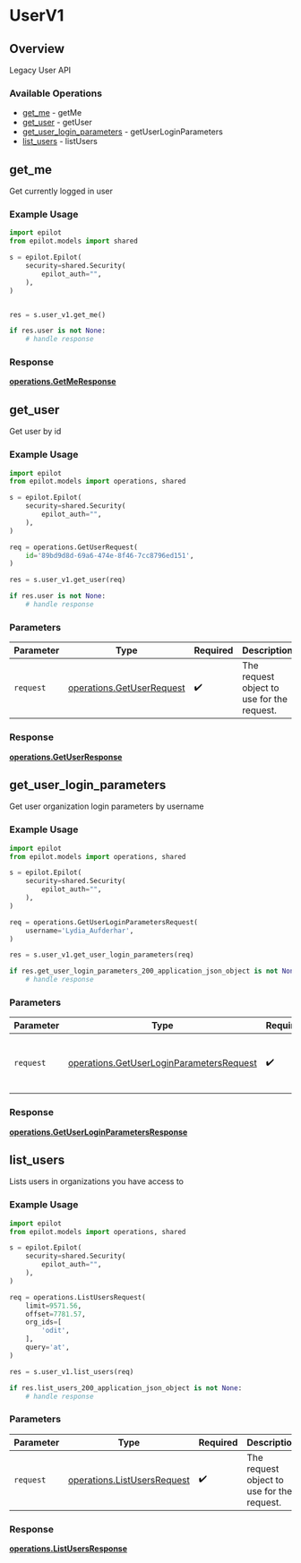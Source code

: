 # UserV1

## Overview

Legacy User API

### Available Operations

* [get_me](#get_me) - getMe
* [get_user](#get_user) - getUser
* [get_user_login_parameters](#get_user_login_parameters) - getUserLoginParameters
* [list_users](#list_users) - listUsers

## get_me

Get currently logged in user

### Example Usage

```python
import epilot
from epilot.models import shared

s = epilot.Epilot(
    security=shared.Security(
        epilot_auth="",
    ),
)


res = s.user_v1.get_me()

if res.user is not None:
    # handle response
```


### Response

**[operations.GetMeResponse](../../models/operations/getmeresponse.md)**


## get_user

Get user by id

### Example Usage

```python
import epilot
from epilot.models import operations, shared

s = epilot.Epilot(
    security=shared.Security(
        epilot_auth="",
    ),
)

req = operations.GetUserRequest(
    id='89bd9d8d-69a6-474e-8f46-7cc8796ed151',
)

res = s.user_v1.get_user(req)

if res.user is not None:
    # handle response
```

### Parameters

| Parameter                                                              | Type                                                                   | Required                                                               | Description                                                            |
| ---------------------------------------------------------------------- | ---------------------------------------------------------------------- | ---------------------------------------------------------------------- | ---------------------------------------------------------------------- |
| `request`                                                              | [operations.GetUserRequest](../../models/operations/getuserrequest.md) | :heavy_check_mark:                                                     | The request object to use for the request.                             |


### Response

**[operations.GetUserResponse](../../models/operations/getuserresponse.md)**


## get_user_login_parameters

Get user organization login parameters by username

### Example Usage

```python
import epilot
from epilot.models import operations, shared

s = epilot.Epilot(
    security=shared.Security(
        epilot_auth="",
    ),
)

req = operations.GetUserLoginParametersRequest(
    username='Lydia_Aufderhar',
)

res = s.user_v1.get_user_login_parameters(req)

if res.get_user_login_parameters_200_application_json_object is not None:
    # handle response
```

### Parameters

| Parameter                                                                                            | Type                                                                                                 | Required                                                                                             | Description                                                                                          |
| ---------------------------------------------------------------------------------------------------- | ---------------------------------------------------------------------------------------------------- | ---------------------------------------------------------------------------------------------------- | ---------------------------------------------------------------------------------------------------- |
| `request`                                                                                            | [operations.GetUserLoginParametersRequest](../../models/operations/getuserloginparametersrequest.md) | :heavy_check_mark:                                                                                   | The request object to use for the request.                                                           |


### Response

**[operations.GetUserLoginParametersResponse](../../models/operations/getuserloginparametersresponse.md)**


## list_users

Lists users in organizations you have access to

### Example Usage

```python
import epilot
from epilot.models import operations, shared

s = epilot.Epilot(
    security=shared.Security(
        epilot_auth="",
    ),
)

req = operations.ListUsersRequest(
    limit=9571.56,
    offset=7781.57,
    org_ids=[
        'odit',
    ],
    query='at',
)

res = s.user_v1.list_users(req)

if res.list_users_200_application_json_object is not None:
    # handle response
```

### Parameters

| Parameter                                                                  | Type                                                                       | Required                                                                   | Description                                                                |
| -------------------------------------------------------------------------- | -------------------------------------------------------------------------- | -------------------------------------------------------------------------- | -------------------------------------------------------------------------- |
| `request`                                                                  | [operations.ListUsersRequest](../../models/operations/listusersrequest.md) | :heavy_check_mark:                                                         | The request object to use for the request.                                 |


### Response

**[operations.ListUsersResponse](../../models/operations/listusersresponse.md)**

